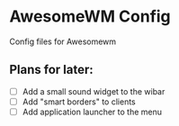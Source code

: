 # AwesomeWM Config
Config files for Awesomewm

## Plans for later:
- [ ] Add a small sound widget to the wibar
- [ ] Add "smart borders" to clients
- [ ] Add application launcher to the menu
